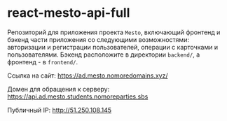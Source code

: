 # react-mesto-api-full
Репозиторий для приложения проекта `Mesto`, включающий фронтенд и бэкенд части приложения со следующими возможностями: авторизации и регистрации пользователей, операции с карточками и пользователями. Бэкенд расположите в директории `backend/`, а фронтенд - в `frontend/`. 
  
Ссылка на сайт: https://ad.mesto.nomoredomains.xyz/

Домен для обращения к серверу: https://api.ad.mesto.students.nomoreparties.sbs

Публичный IP: http://51.250.108.145